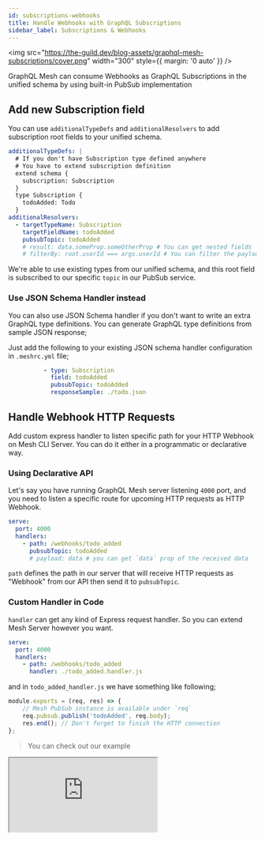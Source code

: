 ```yaml
---
id: subscriptions-webhooks
title: Handle Webhooks with GraphQL Subscriptions
sidebar_label: Subscriptions & Webhooks
---
```


<img src="https://the-guild.dev/blog-assets/graphql-mesh-subscriptions/cover.png" width="300" style={{ margin: '0 auto' }} />

GraphQL Mesh can consume Webhooks as GraphQL Subscriptions in the unified schema by using built-in PubSub implementation

## Add new Subscription field

You can use `additionalTypeDefs` and `additionalResolvers` to add subscription root fields to your unified schema.

```yml
additionalTypeDefs: |
  # If you don't have Subscription type defined anywhere
  # You have to extend subscription definition
  extend schema {
    subscription: Subscription
  }
  type Subscription {
    todoAdded: Todo
  }
additionalResolvers:
  - targetTypeName: Subscription
    targetFieldName: todoAdded
    pubsubTopic: todoAdded
    # result: data.someProp.someOtherProp # You can get nested fields
    # filterBy: root.userId === args.userId # You can filter the payload by `userId` for example
```

We're able to use existing types from our unified schema, and this root field is subscribed to our specific `topic` in our PubSub service.

### Use JSON Schema Handler instead

You can also use JSON Schema handler if you don't want to write an extra GraphQL type definitions. You can generate GraphQL type definitions from sample JSON response;

Just add the following to your existing JSON schema handler configuration in `.meshrc.yml` file;
```yml
          - type: Subscription
            field: todoAdded
            pubsubTopic: todoAdded
            responseSample: ./todo.json
```

## Handle Webhook HTTP Requests

Add custom express handler to listen specific path for your HTTP Webhook on Mesh CLI Server. You can do it either in a programmatic or declarative way.

### Using Declarative API

Let's say you have running GraphQL Mesh server listening `4000` port, and you need to listen a specific route for upcoming HTTP requests as HTTP Webhook.

```yml
serve:
  port: 4000
  handlers:
    - path: /webhooks/todo_added
      pubsubTopic: todoAdded
      # payload: data # you can get `data` prop of the received data
```

`path` defines the path in our server that will receive HTTP requests as "Webhook" from our API then send it to `pubsubTopic`.

### Custom Handler in Code

`handler` can get any kind of Express request handler. So you can extend Mesh Server however you want.

```yml
serve:
  port: 4000
  handlers:
    - path: /webhooks/todo_added
      handler: ./todo_added.handler.js
```

and in `todo_added_handler.js` we have something like following;

```js
module.exports = (req, res) => {
    // Mesh PubSub instance is available under `req`
    req.pubsub.publish('todoAdded', req.body);
    res.end(); // Don't forget to finish the HTTP connection
};
```

> You can check out our example

<iframe
     src="https://codesandbox.io/embed/github/Urigo/graphql-mesh/tree/master/examples/json-schema-subscriptions?fontsize=14&hidenavigation=1&theme=dark&module=%2F.meshrc.yml"
     style={{width:"100%", height:"500px", border:"0", borderRadius: "4px", overflow:"hidden"}}
     title="json-schema-subscriptions"
     allow="geolocation; microphone; camera; midi; vr; accelerometer; gyroscope; payment; ambient-light-sensor; encrypted-media; usb"
     sandbox="allow-modals allow-forms allow-popups allow-scripts allow-same-origin" />
